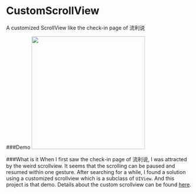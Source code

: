 # CustomScrollView
A customized ScrollView like the check-in page of 流利说

###Demo
<img src="https://cloud.githubusercontent.com/assets/3366713/10310807/65a96706-6c76-11e5-9692-0ee6f1821192.gif" width=308>

###What is it
When I first saw the check-in page of 流利说, I was attracted by the weird scrollview. It seems that the scrolling can be paused and resumed within one gesture. After searching for a while, I found a solution using a customized scrollview which is a subclass of `UIView`. And this project is that demo. Details about the custom scrollview can be found [here](http://holko.pl/2014/07/06/inertia-bouncing-rubber-banding-uikit-dynamics/).
